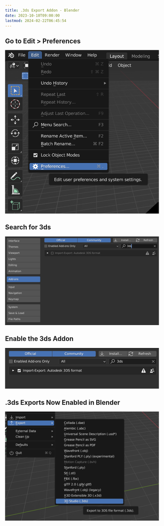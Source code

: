 ```yaml
---
title: .3ds Export Addon - Blender
date: 2023-10-10T09:00:00
lastmod: 2024-02-22T06:45:54
---
```


## Go to Edit > Preferences

[![Blender edit preferences](./attachments/20231010-blender-edit-preferences.png)](./attachments/20231010-blender-edit-preferences.png)

## Search for 3ds

[![Blender search for 3ds addon](./attachments/20231010-blender-search-3ds-addon.png)](./attachments/20231010-blender-search-3ds-addon.png)

## Enable the 3ds Addon

[![Blender enable 3ds addon](./attachments/20231010-blender-enable-3ds-addon.png)](./attachments/20231010-blender-enable-3ds-addon.png)

## .3ds Exports Now Enabled in Blender

[![3ds Exports Now Enabled in Blender](./attachments/20231010-blender-3ds-export-enabled.png)](./attachments/20231010-blender-3ds-export-enabled.png)

